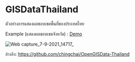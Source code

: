 # GISDataThailand
ตัวอย่างการแสดงผลขอบเขตพื้นที่ของประเทศไทย

Example (แสดงผลขอบเขตจังหวัด) : [Demo](https://somnuekm.github.io/GISDataThailand/provinces.html) 

![Web capture_7-9-2021_14717_](https://user-images.githubusercontent.com/58202287/132300022-ad7063e7-4ecf-4e2d-ad3b-16b512a15d9f.jpeg)

อ้างอิง: https://github.com/chingchai/OpenGISData-Thailand
